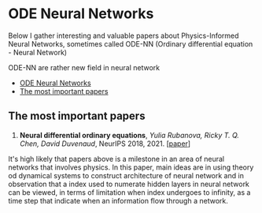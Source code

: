# ODE Neural Networks

Below I gather interesting and valuable papers about Physics-Informed Neural Networks, sometimes called ODE-NN (Ordinary differential equation - Neural Network)

ODE-NN are rather new field in neural network

- [ODE Neural Networks](#sections)
 - [The most important papers](#The-most-important-papers)

## The most important papers 

1. **Neural differential ordinary equations**, *Yulia Rubanova, Ricky T. Q. Chen, David Duvenaud*, NeurIPS 2018, 2021. [[paper](https://arxiv.org/pdf/1806.07366.pdf)]

It's high likely that papers above is a milestone in an area of neural networks that involves physics. In this paper, main ideas are in using theory od dynamical systems to construct architecture of neural network and in observation that a index used to numerate hidden layers in neural network can be viewed, in terms of limitation when index undergoes to infinity, as a time step that indicate when an information flow through a network.